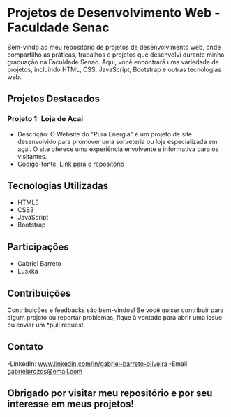 # Projetos de Desenvolvimento Web - Faculdade Senac

Bem-vindo ao meu repositório de projetos de desenvolvimento web, onde compartilho as práticas, trabalhos e projetos que desenvolvi durante minha graduação na Faculdade Senac. Aqui, você encontrará uma variedade de projetos, incluindo HTML, CSS, JavaScript, Bootstrap e outras tecnologias web.

## Projetos Destacados

### Projeto 1: Loja de Açai

- Descrição: O Website do "Pura Energia" é um projeto de site desenvolvido para promover uma sorveteria ou loja especializada em açaí. O site oferece uma experiência envolvente e informativa para os visitantes. 
- Código-fonte: [Link para o repositório](https://github.com/Barreto0620/Senac/commit/6c650ee498386da55005cd57f3a8f711bb828f24)

## Tecnologias Utilizadas

- HTML5
- CSS3
- JavaScript
- Bootstrap

## Participações

- Gabriel Barreto
- Lusxka

## Contribuições
Contribuições e feedbacks são bem-vindos! Se você quiser contribuir para algum projeto ou reportar problemas, fique à vontade para abrir uma issue ou enviar um *pull request.

## Contato
-LinkedIn: www.linkedin.com/in/gabriel-barreto-oliveira
-Email: gabrielprozds@email.com


## Obrigado por visitar meu repositório e por seu interesse em meus projetos!
